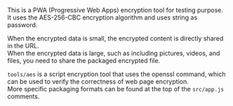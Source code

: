 This is a PWA (Progressive Web Apps) encryption tool for testing purpose.  
It uses the AES-256-CBC encryption algorithm and uses string as password.

When the encrypted data is small, the encrypted content is directly shared in the URL.  
When the encrypted data is large, such as including pictures, videos, and files, you need to share the packaged encrypted file.

`tools/aes` is a script encryption tool that uses the openssl command, which can be used to verify the correctness of web page encryption.  
More specific packaging formats can be found at the top of the `src/app.js` comments.
